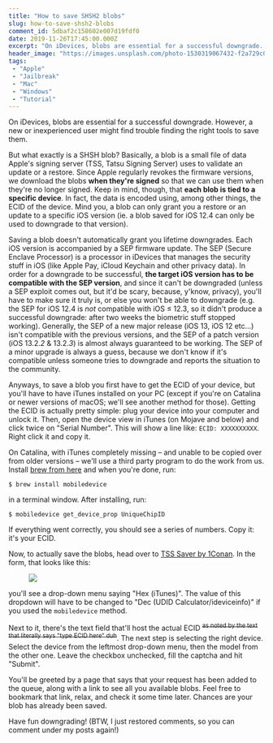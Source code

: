 ```yaml
---
title: "How to save SHSH2 blobs"
slug: how-to-save-shsh2-blobs
comment_id: 5dbaf2c158602e007d19fdf0
date: 2019-11-26T17:45:00.000Z
excerpt: "On iDevices, blobs are essential for a successful downgrade. However, a new or inexperienced user might find trouble finding the right tools to save them."
header_image: "https://images.unsplash.com/photo-1530319067432-f2a729c03db5?ixlib=rb-1.2.1&q=80&fm=jpg&crop=entropy&cs=tinysrgb&w=2000&fit=max&ixid=eyJhcHBfaWQiOjExNzczfQ"
tags: 
 - "Apple"
 - "Jailbreak"
 - "Mac"
 - "Windows"
 - "Tutorial"
---
```


<p>On iDevices, blobs are essential for a successful downgrade. However, a new or inexperienced user might find trouble finding the right tools to save them.</p><p>But what exactly is a SHSH blob? Basically, a blob is a small file of data Apple's signing server (TSS, Tatsu Signing Server) uses to validate an update or a restore. Since Apple regularly revokes the firmware versions, we download the blobs <strong>when they're signed</strong> so that we can use them when they're no longer signed. Keep in mind, though, that <strong>each blob is tied to a specific device</strong>. In fact, the data is encoded using, among other things, the ECID of the device. Mind you, a blob can only grant you a restore or an update to a specific iOS version (ie. a blob saved for iOS 12.4 can only be used to downgrade to that version).</p><p>Saving a blob doesn't automatically grant you lifetime downgrades. Each iOS version is accompanied by a SEP firmware update. The SEP (Secure Enclave Processor) is a processor in iDevices that manages the security stuff in iOS (like Apple Pay, iCloud Keychain and other privacy data). In order for a downgrade to be successful, <strong>the target iOS version has to be compatible with the SEP version</strong>, and since it can't be downgraded (unless a SEP exploit comes out, but it'd be scary, because, y'know, privacy), you'll have to make sure it truly is, or else you won't be able to downgrade (e.g. the SEP for iOS 12.4 is <em>not</em> compatible with iOS ≤ 12.3, so it didn't produce a successful downgrade: after two weeks the biometric stuff stopped working). Generally, the SEP of a new major release (iOS 13, iOS 12 etc...) isn't compatible with the previous versions, and the SEP of a patch version (iOS 13.2.<em>2</em> &amp; 13.2.<em>3</em>) is almost always guaranteed to be working. The SEP of a minor upgrade is always a guess, because we don't know if it's compatible unless someone tries to downgrade and reports the situation to the community.</p><p>Anyways, to save a blob you first have to get the ECID of your device, but you'll have to have iTunes installed on your PC (except if you're on Catalina or newer versions of macOS; we'll see another method for those). Getting the ECID is actually pretty simple: plug your device into your computer and unlock it. Then, open the device view in iTunes (on Mojave and below) and click twice on "Serial Number". This will show a line like: <code>ECID: XXXXXXXXXX</code>. Right click it and copy it.</p><p>On Catalina, with iTunes completely missing – and unable to be copied over from older versions – we'll use a third party program to do the work from us. Install <a href="https://brew.sh">brew from here</a> and when you're done, run:</p><pre><code class="language-bash">$ brew install mobiledevice</code></pre><p>in a terminal window. After installing, run:</p><pre><code class="language-bash">$ mobiledevice get_device_prop UniqueChipID</code></pre><p>If everything went correctly, you should see a series of numbers. Copy it: it's your ECID.</p><p>Now, to actually save the blobs, head over to <a href="https://tsssaver.1conan.com/">TSS Saver by 1Conan</a>. In the form, that looks like this:</p><figure class="kg-card kg-image-card"><img src="{{ site.baseurl }}/assets/images/2019/11/Schermata-2019-11-26-alle-18.47.25.png" class="kg-image"></figure><p>you'll see a drop-down menu saying "Hex (iTunes)". The value of this dropdown will have to be changed to "Dec (UDID Calculator/ideviceinfo)" if you used the <code>mobiledevice</code> method.</p><!--kg-card-begin: html--><p>Next to it, there's the text field that'll host the actual ECID <del><sup>as noted by the text that literally says "type ECID here" duh</sup></del>. The next step is selecting the right device. Select the device from the leftmost drop-down menu, then the model from the other one. Leave the checkbox unchecked, fill the captcha and hit "Submit".</p><!--kg-card-end: html--><p>You'll be greeted by a page that says that your request has been added to the queue, along with a link to see all you available blobs. Feel free to bookmark that link, relax, and check it some time later. Chances are your blob has already been saved.</p><p>Have fun downgrading! (BTW, I just restored comments, so you can comment under my posts again!)</p>